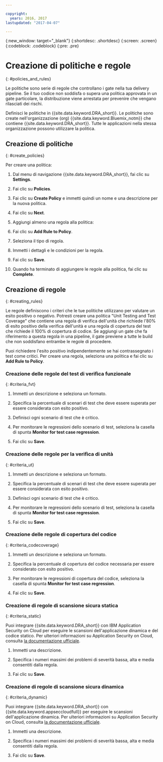 ```yaml
---

copyright:
  years: 2016, 2017
lastupdated: "2017-04-07"

---
```


{:new_window: target="_blank"}
{:shortdesc: .shortdesc}
{:screen: .screen}
{:codeblock: .codeblock}
{:pre: .pre}

# Creazione di politiche e regole
{: #policies_and_rules}

Le politiche sono serie di regole che controllano i gate nella tua delivery pipeline. Se il tuo codice non soddisfa o supera una politica approvata in un gate particolare, la distribuzione viene arrestata per prevenire che vengano rilasciati dei rischi.

Definisci le politiche in {{site.data.keyword.DRA_short}}. Le politiche sono create nell'organizzazione (org) {{site.data.keyword.Bluemix_notm}} che contiene {{site.data.keyword.DRA_short}}. Tutte le applicazioni nella stessa organizzazione possono utilizzare la politica. 

## Creazione di politiche
{: #create_policies}

Per creare una politica:

1. Dal menu di navigazione {{site.data.keyword.DRA_short}}, fai clic su **Settings**.

2. Fai clic su **Policies**.

3. Fai clic su **Create Policy** e immetti quindi un nome e una descrizione per la nuova politica.

4. Fai clic su **Next**.

4. Aggiungi almeno una regola alla politica:
  1. Fai clic su **Add Rule to Policy**.
  2. Seleziona il tipo di regola.
  3. Immetti i dettagli e le condizioni per la regola.
  4. Fai clic su **Save**.

5. Quando ha terminato di aggiungere le regole alla politica, fai clic su **Complete**.

## Creazione di regole
{: #creating_rules}

Le regole definiscono i criteri che le tue politiche utilizzano per valutare un esito positivo o negativo. Potresti creare una politica "Unit Testing and Test Coverage" che contiene una regola di verifica dell'unità che richiede l'80% di esito positivo della verifica dell'unità e una regola di copertura del test che richiede il 100% di copertura di codice. Se aggiungi un gate che fa riferimento a questa regola in una pipeline, il gate previene a tutte le build che non soddisfano entrambe le regole di procedere. 

Puoi richiedere l'esito positivo indipendentemente se hai contrassegnato i test come critici. Per creare una regola, seleziona una politica e fai clic su **Add Rule to Policy**. 

### Creazione delle regole del test di verifica funzionale
{: #criteria_fvt}

1. Immetti un descrizione e seleziona un formato.

2. Specifica la percentuale di scenari di test che deve essere superata per essere considerata con esito positivo.

3. Definisci ogni scenario di test che è critico.

4. Per monitorare le regressioni dello scenario di test, seleziona la casella di spunta **Monitor for test case regression**.

5. Fai clic su **Save**.


### Creazione delle regole per la verifica di unità
{: #criteria_ut}

1. Immetti un descrizione e seleziona un formato.

2. Specifica la percentuale di scenari di test che deve essere superata per essere considerata con esito positivo.

3. Definisci ogni scenario di test che è critico.

4. Per monitorare le regressioni dello scenario di test, seleziona la casella di spunta **Monitor for test case regression**.

5. Fai clic su **Save**.


### Creazione delle regole di copertura del codice
{: #criteria_codecoverage}

1. Immetti un descrizione e seleziona un formato.

2. Specifica la percentuale di copertura del codice necessaria per essere considerato con esito positivo.

3. Per monitorare le regressioni di copertura del codice, seleziona la casella di spunta **Monitor for test case regression**.

4. Fai clic su **Save**.

### Creazione di regole di scansione sicura statica
{: #criteria_static}

Puoi integrare {{site.data.keyword.DRA_short}} con IBM Application Security on Cloud per eseguire le scansioni dell'applicazione dinamica e del codice statico. Per ulteriori informazioni su Application Security on Cloud, consulta [la documentazione ufficiale](/docs/services/ApplicationSecurityonCloud/index.html).

1. Immetti una descrizione.

2. Specifica i numeri massimi dei problemi di severità bassa, alta e media consentiti dalla regola. 

3. Fai clic su **Save**.

### Creazione di regole di scansione sicura dinamica
{: #criteria_dynamic}

Puoi integrare {{site.data.keyword.DRA_short}} con {{site.data.keyword.appseccloudfull}} per eseguire le scansioni dell'applicazione dinamica. Per ulteriori informazioni su Application Security on Cloud, consulta [la documentazione ufficiale](/docs/services/ApplicationSecurityonCloud/index.html).

1. Immetti una descrizione.

2. Specifica i numeri massimi dei problemi di severità bassa, alta e media consentiti dalla regola. 

3. Fai clic su **Save**.
